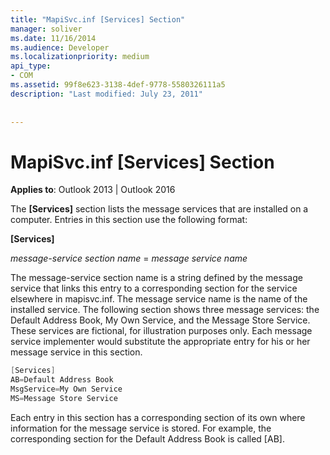 ```yaml
---
title: "MapiSvc.inf [Services] Section"
manager: soliver
ms.date: 11/16/2014
ms.audience: Developer
ms.localizationpriority: medium
api_type:
- COM
ms.assetid: 99f8e623-3138-4def-9778-5580326111a5
description: "Last modified: July 23, 2011"
 
 
---
```


# MapiSvc.inf [Services] Section

  
  
**Applies to**: Outlook 2013 | Outlook 2016 
  
The **[Services]** section lists the message services that are installed on a computer. Entries in this section use the following format: 
  
 **[Services]**
  
 _message-service section name_ =  _message service name_
  
The message-service section name is a string defined by the message service that links this entry to a corresponding section for the service elsewhere in mapisvc.inf. The message service name is the name of the installed service. The following section shows three message services: the Default Address Book, My Own Service, and the Message Store Service. These services are fictional, for illustration purposes only. Each message service implementer would substitute the appropriate entry for his or her message service in this section.
  
```cpp
[Services]
AB=Default Address Book
MsgService=My Own Service
MS=Message Store Service

```

Each entry in this section has a corresponding section of its own where information for the message service is stored. For example, the corresponding section for the Default Address Book is called [AB].
  

